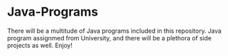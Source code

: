 # Java-Programs
There will be a multitude of Java programs included in this repository. Java program assignmed from University,
and there will be a plethora of side projects as well. Enjoy!
